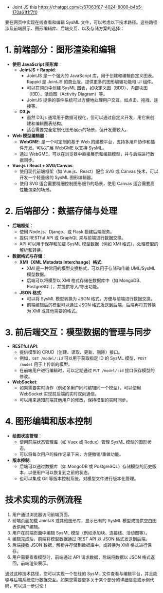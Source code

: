 - Joint JS
this https://chatgpt.com/c/67063f87-4024-8000-b4b5-170a61f1f7f0

要在网页中实现在线查看和编辑 SysML 文件，可以考虑以下技术路径。这些路径涉及前端展示、图形编辑库、后端交互、以及存储方案的选择：

# 1. **前端部分：图形渲染和编辑**

   - **使用 JavaScript 图形库**：
     - **JointJS + Rappid**:
       - JointJS 是一个强大的 JavaScript 库，用于创建和编辑自定义图表。Rappid 是 JointJS 的商业版，提供更多的图形编辑功能和 UI 组件。
       - 可以在网页中创建 SysML 图表，如块定义图（BDD）、内部块图（IBD）、活动图（Activity Diagram）等。
       - JointJS 提供的事件系统可以方便地处理用户交互，如点击、拖拽、连接等。
     - **D3.js**:
       - 虽然 D3.js 通常用于数据可视化，但可以通过自定义开发，用它来创建和编辑图表结构。
       - 适合需要完全定制化图形展示的场景，但开发量较大。
   - **Web 模型编辑器**：
     - **WebGME**: 是一个可定制的基于 Web 的建模平台，支持多用户协作和插件开发。可以扩展 WebGME 以支持 SysML。
     - 通过 WebGME，可以在浏览器中直接展示和编辑模型，并与后端进行数据同步。
   - **Vue.js / React + SVG/Canvas**:
     - 使用现代前端框架（如 Vue.js、React）配合 SVG 或 Canvas 技术，可以开发一个轻量级的 SysML 图形编辑器。
     - 使用 SVG 适合需要精细控制图形细节的场景，使用 Canvas 适合需要高性能渲染的场景。

# 2. **后端部分：数据存储与处理**

   - **后端框架**：
     - 使用 Node.js、Django、或 Flask 搭建后端服务。
     - 提供 RESTful API 或 GraphQL 来与前端进行数据交换。
     - API 可以用于保存和加载 SysML 模型数据（例如 XMI 格式），处理模型的解析和转换。
   - **数据格式与存储**：
     - **XMI（XML Metadata Interchange）格式**:
       - XMI 是一种常用的模型交换格式，可以用于存储和传输 UML/SysML 模型数据。
       - 后端可以将模型以 XMI 格式存储在数据库中（如 MongoDB、PostgreSQL），并提供导入/导出功能。
     - **JSON 格式**:
       - 可以将 SysML 模型转换为 JSON 格式，方便与前端进行数据交换。
       - 前端编辑后的模型可以通过 JSON 格式发送到后端，后端再将其转换为 XMI 或其他需要的格式。

# 3. **前后端交互：模型数据的管理与同步**

   - **RESTful API**:
     - 提供模型的 CRUD（创建、读取、更新、删除）接口。
     - 例如，`GET /model/:id` 可以用于获取指定 ID 的 SysML 模型，`POST /model` 用于上传新的模型。
     - 在前端用户进行编辑时，可以定期通过 `PUT /model/:id` 接口保存模型的修改。
   - **WebSocket**:
     - 如果需要实时协作（例如多用户同时编辑同一个模型），可以使用 WebSocket 实现前后端的实时双向通信。
     - 可以用来通知前端其他用户的修改，保持模型的实时同步。

# 4. **图形编辑和版本控制**

   - **绘图状态管理**：
     - 使用前端状态管理库（如 Vuex 或 Redux）管理 SysML 模型的图形状态。
     - 可以将每次用户的操作记录下来，方便撤销/重做功能。
   - **版本控制**:
     - 后端可以通过数据库（如 MongoDB 或 PostgreSQL）存储模型的历史版本，以便用户可以恢复到之前的状态。
     - 也可以集成 Git 等版本控制系统，对模型文件进行版本化管理。

# 技术实现的示例流程

1. 用户通过浏览器访问前端页面。
2. 前端页面加载 JointJS 或其他图形库，显示已有的 SysML 模型或提供空白图表供用户编辑。
3. 用户在前端页面中编辑 SysML 模型（例如添加块、连接线、活动图等）。
4. 编辑完成后，前端将模型数据通过 REST API 以 JSON 格式发送到后端。
5. 后端接收 JSON 数据，解析并存储到数据库中，或转换为 XMI 格式进行保存。
6. 用户需要查看模型时，前端通过 API 请求数据，后端将数据以 JSON 格式返回，前端渲染展示。

通过这种技术路径，您可以实现一个在线的 SysML 文件查看与编辑平台，并且能够与后端系统进行数据交互。如果您需要更多关于某个部分的详细信息或示例代码，可以进一步讨论！
